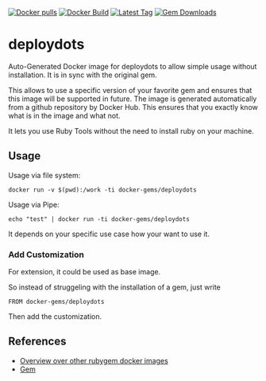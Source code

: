 [![Docker pulls](https://img.shields.io/docker/pulls/rubygem/deploydots.svg)](https://hub.docker.com/r/rubygem/deploydots/)
[![Docker Build](https://img.shields.io/docker/automated/rubygem/deploydots.svg)](https://hub.docker.com/r/rubygem/deploydots/)
[![Latest Tag](https://img.shields.io/github/tag/docker-rubygem/deploydots.svg)](https://hub.docker.com/r/rubygem/deploydots/)
[![Gem Downloads](https://img.shields.io/gem/dt/deploydots.svg)](https://rubygems.org/gems/deploydots/)
# deploydots

Auto-Generated Docker image for deploydots to allow simple usage without installation.
It is in sync with the original gem.

This allows to use a specific version of your favorite gem and ensures that this image will be supported in future.
The image is generated automatically from a github repository by Docker Hub.
This ensures that you exactly know what is in the image and what not.

It lets you use Ruby Tools without the need to install ruby on your machine.

## Usage

Usage via file system:

`docker run -v $(pwd):/work -ti docker-gems/deploydots`

Usage via Pipe:

`echo "test" | docker run -ti docker-gems/deploydots`

It depends on your specific use case how your want to use it.

### Add Customization

For extension, it could be used as base image.

So instead of struggeling with the installation of a gem, just write

`FROM docker-gems/deploydots`

Then add the customization.

## References

 - [Overview over other rubygem docker images](https://github.com/thinkbot/docker-rubygem)
 - [Gem](https://rubygems.org/gems/deploydots/)
